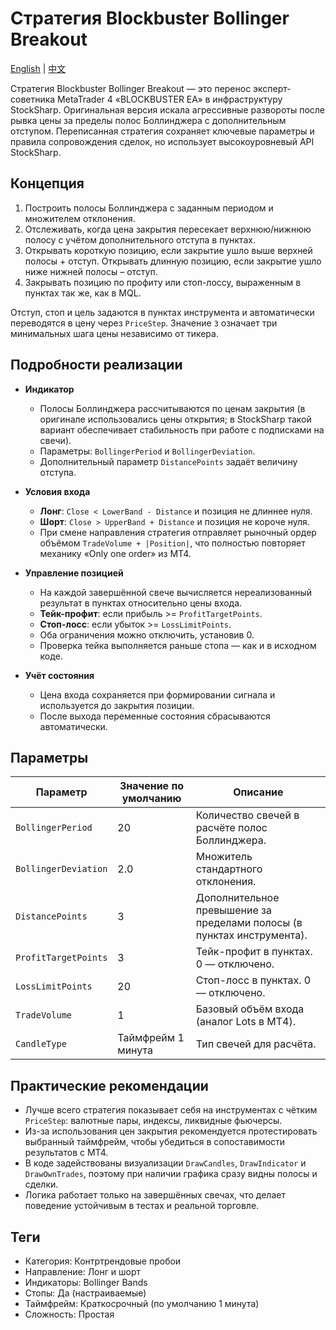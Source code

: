 # Стратегия Blockbuster Bollinger Breakout
[English](README.md) | [中文](README_cn.md)

Стратегия Blockbuster Bollinger Breakout — это перенос эксперт-советника MetaTrader 4 «BLOCKBUSTER EA» в инфраструктуру StockSharp. Оригинальная версия искала агрессивные развороты после рывка цены за пределы полос Боллинджера с дополнительным отступом. Переписанная стратегия сохраняет ключевые параметры и правила сопровождения сделок, но использует высокоуровневый API StockSharp.

## Концепция

1. Построить полосы Боллинджера с заданным периодом и множителем отклонения.
2. Отслеживать, когда цена закрытия пересекает верхнюю/нижнюю полосу с учётом дополнительного отступа в пунктах.
3. Открывать короткую позицию, если закрытие ушло выше верхней полосы + отступ. Открывать длинную позицию, если закрытие ушло ниже нижней полосы – отступ.
4. Закрывать позицию по профиту или стоп-лоссу, выраженным в пунктах так же, как в MQL.

Отступ, стоп и цель задаются в пунктах инструмента и автоматически переводятся в цену через `PriceStep`. Значение `3` означает три минимальных шага цены независимо от тикера.

## Подробности реализации

- **Индикатор**
  - Полосы Боллинджера рассчитываются по ценам закрытия (в оригинале использовались цены открытия; в StockSharp такой вариант обеспечивает стабильность при работе с подписками на свечи).
  - Параметры: `BollingerPeriod` и `BollingerDeviation`.
  - Дополнительный параметр `DistancePoints` задаёт величину отступа.

- **Условия входа**
  - **Лонг**: `Close < LowerBand - Distance` и позиция не длиннее нуля.
  - **Шорт**: `Close > UpperBand + Distance` и позиция не короче нуля.
  - При смене направления стратегия отправляет рыночный ордер объёмом `TradeVolume + |Position|`, что полностью повторяет механику «Only one order» из MT4.

- **Управление позицией**
  - На каждой завершённой свече вычисляется нереализованный результат в пунктах относительно цены входа.
  - **Тейк-профит**: если прибыль >= `ProfitTargetPoints`.
  - **Стоп-лосс**: если убыток >= `LossLimitPoints`.
  - Оба ограничения можно отключить, установив 0.
  - Проверка тейка выполняется раньше стопа — как и в исходном коде.

- **Учёт состояния**
  - Цена входа сохраняется при формировании сигнала и используется до закрытия позиции.
  - После выхода переменные состояния сбрасываются автоматически.

## Параметры

| Параметр | Значение по умолчанию | Описание |
|----------|-----------------------|----------|
| `BollingerPeriod` | 20 | Количество свечей в расчёте полос Боллинджера. |
| `BollingerDeviation` | 2.0 | Множитель стандартного отклонения. |
| `DistancePoints` | 3 | Дополнительное превышение за пределами полосы (в пунктах инструмента). |
| `ProfitTargetPoints` | 3 | Тейк-профит в пунктах. 0 — отключено. |
| `LossLimitPoints` | 20 | Стоп-лосс в пунктах. 0 — отключено. |
| `TradeVolume` | 1 | Базовый объём входа (аналог Lots в MT4). |
| `CandleType` | Таймфрейм 1 минута | Тип свечей для расчёта. |

## Практические рекомендации

- Лучше всего стратегия показывает себя на инструментах с чётким `PriceStep`: валютные пары, индексы, ликвидные фьючерсы.
- Из-за использования цен закрытия рекомендуется протестировать выбранный таймфрейм, чтобы убедиться в сопоставимости результатов с MT4.
- В коде задействованы визуализации `DrawCandles`, `DrawIndicator` и `DrawOwnTrades`, поэтому при наличии графика сразу видны полосы и сделки.
- Логика работает только на завершённых свечах, что делает поведение устойчивым в тестах и реальной торговле.

## Теги

- Категория: Контртрендовые пробои
- Направление: Лонг и шорт
- Индикаторы: Bollinger Bands
- Стопы: Да (настраиваемые)
- Таймфрейм: Краткосрочный (по умолчанию 1 минута)
- Сложность: Простая

